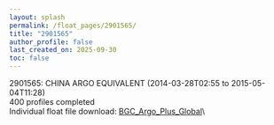 ```yaml
---
layout: splash
permalink: /float_pages/2901565/
title: "2901565"
author_profile: false
last_created_on: 2025-09-30
toc: false
---
```

 
2901565: CHINA ARGO EQUIVALENT (2014-03-28T02:55 to 2015-05-04T11:28)\
400 profiles completed\
Individual float file download: [BGC_Argo_Plus_Global](https://ftp.soest.hawaii.edu/bgc_argo_plus/Individual_Floats/outliers_removed/2901565_Sprof_processed.nc)\
